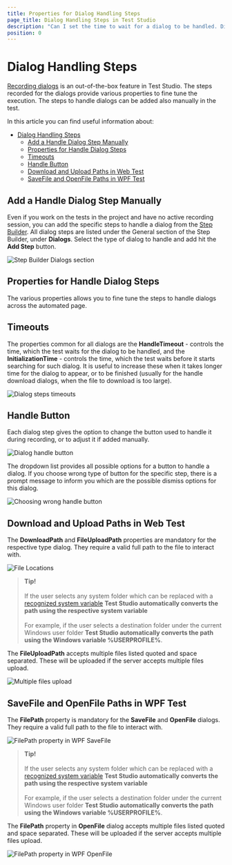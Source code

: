 ```yaml
---
title: Properties for Dialog Handling Steps
page_title: Dialog Handling Steps in Test Studio
description: "Can I set the time to wait for a dialog to be handled. Dialog handling Timeouts and properties. Add a handle dialog step manually."
position: 0
---
```

# Dialog Handling Steps

<a href="/automated-tests/recording/recording-dialogs" target="_blank">Recording dialogs</a> is an out-of-the-box feature in Test Studio. The steps recorded for the dialogs provide various properties to fine tune the execution. The steps to handle dialogs can be added also manually in the test.

In this article you can find useful information about:

- [Dialog Handling Steps](#dialog-handling-steps)
  - [Add a Handle Dialog Step Manually](#add-a-handle-dialog-step-manually)
  - [Properties for Handle Dialog Steps](#properties-for-handle-dialog-steps)
  - [Timeouts](#timeouts)
  - [Handle Button](#handle-button)
  - [Download and Upload Paths in Web Test](#download-and-upload-paths-in-web-test)
  - [SaveFile and OpenFile Paths in WPF Test](#savefile-and-openfile-paths-in-wpf-test)

## Add a Handle Dialog Step Manually

Even if you work on the tests in the project and have no active recording session, you can add the specific steps to handle a dialog from the <a href="/features/custom-steps/overview#add-a-general-step-from-the-step-builder" target="_blank">Step Builder</a>. All dialog steps are listed under the General section of the Step Builder, under __Dialogs__. Select the type of dialog to handle and add hit the __Add Step__ button.

![Step Builder Dialogs section][1]

## Properties for Handle Dialog Steps

The various properties allows you to fine tune the steps to handle dialogs across the automated page.

## Timeouts

The properties common for all dialogs are the __HandleTimeout__ - controls the time, which the test waits for the dialog to be handled, and the __InitializationTime__ - controls the time, which the test waits before it starts searching for such dialog. It is useful to increase these when it takes longer time for the dialog to appear, or to be finished (usually for the handle download dialogs, when the file to download is too large).

![Dialog steps timeouts][2]

## Handle Button

Each dialog step gives the option to change the button used to handle it during recording, or to adjust it if added manually.

![Dialog handle button][3]

The dropdown list provides all possible options for a button to handle a dialog. If you choose wrong type of button for the specific step, there is a prompt message to inform you which are the possible dismiss options for this dialog.

![Choosing wrong handle button][4]

## Download and Upload Paths in Web Test

The __DownloadPath__ and __FileUploadPath__ properties are mandatory for the respective type dialog. They require a valid full path to the file to interact with.

![File Locations][5]

> __Tip!__
><br>
><br>
> If the user selects any system folder which can be replaced with a <a href="https://learn.microsoft.com/en-us/windows/deployment/usmt/usmt-recognized-environment-variables" target="_blank">recognized system variable</a> __Test Studio automatically converts the path using the respective system variable__
><br>
><br>
> For example, if the user selects a destination folder under the current Windows user folder __Test Studio automatically converts the path using the Windows variable %USERPROFILE%__.

The __FileUploadPath__ accepts multiple files listed quoted and space separated. These will be uploaded if the server accepts multiple files upload.

![Multiple files upload][6]

## SaveFile and OpenFile Paths in WPF Test

The __FilePath__ property is mandatory for the __SaveFile__ and __OpenFile__ dialogs. They require a valid full path to the file to interact with.

![FilePath property in WPF SaveFile][7]

> __Tip!__
><br>
><br>
> If the user selects any system folder which can be replaced with a <a href="https://learn.microsoft.com/en-us/windows/deployment/usmt/usmt-recognized-environment-variables" target="_blank">recognized system variable</a> __Test Studio automatically converts the path using the respective system variable__
><br>
><br>
> For example, if the user selects a destination folder under the current Windows user folder __Test Studio automatically converts the path using the Windows variable %USERPROFILE%__.

The __FilePath__ property in __OpenFile__ dialog accepts multiple files listed quoted and space separated. These will be uploaded if the server accepts multiple files upload.

![FilePath property in WPF OpenFile][8]

[1]: /img/features/dialogs-and-popups/dialogs/dialog-step-builder.png
[2]: /img/features/dialogs-and-popups/dialogs/timeouts-extended-menu.png
[3]: /img/features/dialogs-and-popups/dialogs/handle-button.png
[4]: /img/features/dialogs-and-popups/dialogs/button-warning.png
[5]: /img/features/dialogs-and-popups/dialogs/download-path.png
[6]: /img/features/dialogs-and-popups/dialogs/file-upload-extended-menu.png
[7]: /img/features/dialogs-and-popups/dialogs/filepath-in-savefile-dialog.png
[8]: /img/features/dialogs-and-popups/dialogs/open-file-dialog-multiple-file.png
